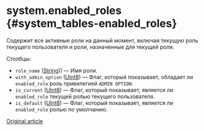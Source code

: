 # system.enabled_roles {#system_tables-enabled_roles}

Содержит все активные роли на данный момент, включая текущую роль текущего пользователя и  роли, назначенные для текущей роли.

Столбцы:

- `role_name` ([String](../sql-reference/data-types/string.md))) — Имя роли.
- `with_admin_option` ([UInt8](../sql-reference/data-types/int-uint.md#uint-ranges)) — Флаг, который показывает, обладает ли `enabled_role` роль привилегией `ADMIN OPTION`. 
- `is_current` ([UInt8](../sql-reference/data-types/int-uint.md#uint-ranges)) — Флаг, который показывает, является ли `enabled_role` текущей ролью текущего пользователя. 
- `is_default` ([UInt8](../sql-reference/data-types/int-uint.md#uint-ranges)) — Флаг, который показывает, является ли `enabled_role` ролью по умолчанию.

[Original article](https://clickhouse.tech/docs/ru/operations/system_tables/enabled-roles) <!--hide-->